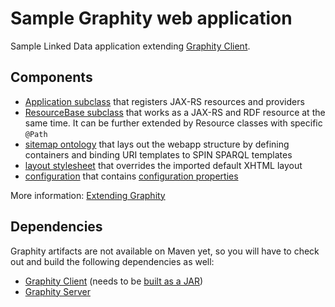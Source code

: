 Sample Graphity web application
===============================

Sample Linked Data application extending [Graphity Client]().

Components
----------

* [Application subclass](../../blob/master/src/main/java/com/sample/Application.java) that registers JAX-RS resources and providers
* [ResourceBase subclass](../../blob/master/src/main/java/com/sample/ResourceBase.java) that works as a JAX-RS and RDF resource at the same time. It can be further extended by Resource classes with specific `@Path`
* [sitemap ontology](../../blob/master/src/main/resources/com/sample/ontology/sitemap.ttl) that lays out the webapp structure by defining containers and binding URI templates to SPIN SPARQL templates
* [layout stylesheet](../../blob/master/src/main/resources/com/sample/writer/layout-xhtml.xsl) that overrides the imported default XHTML layout
* [configuration](../../blob/master/src/main/webapp/WEB-INF/web.xml) that contains [configuration properties](https://github.com/Graphity/graphity-browser/wiki/Cofiguration)

More information: [Extending Graphity](https://github.com/Graphity/graphity-browser/wiki/Extending-Graphity)

Dependencies
------------

Graphity artifacts are not available on Maven yet, so you will have to check out and build the following dependencies as well:
* [Graphity Client](https://github.com/Graphity/graphity-browser) (needs to be [built as a JAR](https://github.com/Graphity/graphity-browser/wiki/Installation#using-client-in-your-maven-web-application))
* [Graphity Server](https://github.com/Graphity/graphity-ldp)